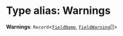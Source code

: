 # Type alias: Warnings

**Warnings**: `Record`<[`FieldName`](/auto-docs/editor/types/FieldName.md), [`FieldWarning`](/auto-docs/editor/types/FieldWarning.md)\[]>

